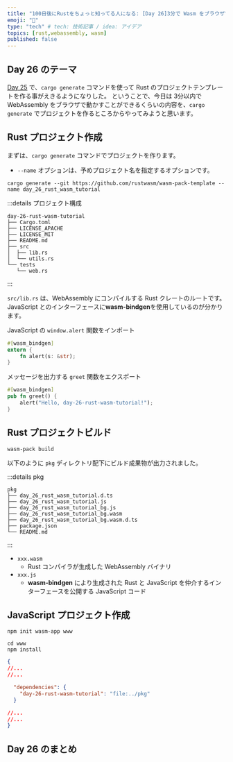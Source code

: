 ```yaml
---
title: "100日後にRustをちょっと知ってる人になる: [Day 26]3分で Wasm をブラウザで動かす"
emoji: "🦀"
type: "tech" # tech: 技術記事 / idea: アイデア
topics: [rust,webassembly, wasm]
published: false
---
```

## Day 26 のテーマ

[Day 25](https://zenn.dev/shinyay/articles/hello-rust-day025) で、`cargo generate` コマンドを使って Rust のプロジェクトテンプレートを作る事がえきるようになりした。
ということで、今日は 3分以内で WebAssembly をブラウザで動かすことができるくらいの内容を、`cargo generate` でプロジェクトを作るところからやってみようと思います。

## Rust プロジェクト作成

まずは、`cargo generate` コマンドでプロジェクトを作ります。

- `--name` オプションは、予めプロジェクト名を指定するオプションです。

```shell
cargo generate --git https://github.com/rustwasm/wasm-pack-template --name day_26_rust_wasm_tutorial
```

:::details プロジェクト構成
```shell
day-26-rust-wasm-tutorial
├── Cargo.toml
├── LICENSE_APACHE
├── LICENSE_MIT
├── README.md
├── src
│  ├── lib.rs
│  └── utils.rs
└── tests
   └── web.rs
```
:::

`src/lib.rs` は、WebAssembly にコンパイルする Rust クレートのルートです。JavaScript とのインターフェースに**wasm-bindgen**を使用しているのが分かります。

JavaScript の `window.alert` 関数をインポート

```rust
#[wasm_bindgen]
extern {
    fn alert(s: &str);
}
```

メッセージを出力する `greet` 関数をエクスポート

```rust
#[wasm_bindgen]
pub fn greet() {
    alert("Hello, day-26-rust-wasm-tutorial!");
}
```

## Rust プロジェクトビルド

```shell
wasm-pack build
```

以下のように `pkg` ディレクトリ配下にビルド成果物が出力されました。

:::details pkg
```shell
pkg
├── day_26_rust_wasm_tutorial.d.ts
├── day_26_rust_wasm_tutorial.js
├── day_26_rust_wasm_tutorial_bg.js
├── day_26_rust_wasm_tutorial_bg.wasm
├── day_26_rust_wasm_tutorial_bg.wasm.d.ts
├── package.json
└── README.md
```
:::

- `xxx.wasm`
  - Rust コンパイラが生成した WebAssembly バイナリ
- `xxx.js`
  - **wasm-bindgen** により生成された Rust と JavaScript を仲介するインターフェースを公開する JavaScript コード


## JavaScript プロジェクト作成

```shell
npm init wasm-app www
```

```shell
cd www
npm install
```

```json
{
//...
//...

  "dependencies": {
    "day-26-rust-wasm-tutorial": "file:../pkg"
  }

//...
//...
}
```
## Day 26 のまとめ
